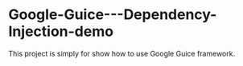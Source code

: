 # Google-Guice---Dependency-Injection-demo
This project is simply for show how to use Google Guice framework.
